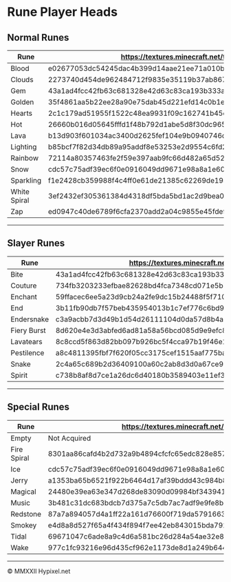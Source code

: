 # Rune Player Heads
## Normal Runes
| Rune         | https://textures.minecraft.net/texture/                          |
| ------------ | ---------------------------------------------------------------- |
| Blood        | e02677053dc54245dac4b399d14aae21ee71a010bd9c336c8ecee1a0dbe8f58b |
| Clouds       | 2273740d454de962484712f9835e35119b37ab867fa6982d5cc1f333c2334e59 |
| Gem          | 43a1ad4fcc42fb63c681328e42d63c83ca193b333af2a426728a25a8cc600692 |
| Golden       | 35f4861aa5b22ee28a90e75dab45d221efd14c0b1ecc8ee998fb67e43bb8f3de |
| Hearts       | 2c1c179ad51955f1522c48ea9931f09c162741b45e22e9d3feb682c7e5ed8274 |
| Hot          | 26660b016d05645fffd1f48b792d1abe5d8f30dc96567569ae1d982d250b693c |
| Lava         | b13d903f601034ac3400d2625fef104e9b0940746c554193f6d9e85a84a966a1 |
| Lighting     | b85bcf7f82d34db89a95addf8e53253e2d9554c6fd2f2e39e24362d243a0ccf7 |
| Rainbow      | 72114a80357463fe2f59e397aab9fc66d482a65d524f8870d21c724c18ecf757 |
| Snow         | cdc57c75adf39ec6f0e0916049dd9671e98a8a1e600104e84e645c988950bd7  |
| Sparkling    | f1e2428cb359988f4c4ff0e61de21385c62269de19a69762d773223b75dd1666 |
| White Spiral | 3ef2432ef305361384d4318df5bda5bd1ac2d9bea06d1f5cfead6dd87e37ddf5 |
| Zap          | ed0947c40de6789f6cfa2370add2a04c9855e45fde9483d655101e9510288ee8 |
<hr>

## Slayer Runes
| Rune        | https://textures.minecraft.net/texture/                          |
| ----------- | ---------------------------------------------------------------- |
| Bite        | 43a1ad4fcc42fb63c681328e42d63c83ca193b333af2a426728a25a8cc600692 |
| Couture     | 734fb3203233efbae82628bd4fca7348cd071e5b7b52407f1d1d2794e31799ff |
| Enchant     | 59ffacec6ee5a23d9cb24a2fe9dc15b24488f5f71006924560bf12148421ae6d |
| End         | 3b11fb90db7f57beb435954013b1c7ef776c6bd96cbf3308aa8ebac29591ebbd |
| Endersnake  | c3a9acbb7d3d49b1d54d26111104d0da57d8b4ab37885b4bbd240ac71074cad2 |
| Fiery Burst | 8d620e4e3d3abfed6ad81a58a56bcd085d9e9efc803cabb21fa6c9e3969e2d2e |
| Lavatears   | 8c8ccd5f863d82bb097b926bc5f4cca97b19f46e11b3a3a59d001adb89886773 |
| Pestilence  | a8c4811395fbf7f620f05cc3175cef1515aaf775ba04a01045027f0693a90147 |
| Snake       | 2c4a65c689b2d36409100a60c2ab8d3d0a67ce94eea3c1f7ac974fd893568b5d |
| Spirit      | c738b8af8d7ce1a26dc6d40180b3589403e11ef36a66d7c4590037732829542e |
<hr>

## Special Runes
| Rune        | https://textures.minecraft.net/texture/                          |
| ----------- | ---------------------------------------------------------------- |
| Empty       | Not Acquired                                                     |
| Fire Spiral | 8301aa86cafd4b2d732a9b4894cfcfc65edc828e8571b45dbf0a3ba96575cccf |
| Ice         | cdc57c75adf39ec6f0e0916049dd9671e98a8a1e600104e84e645c988950bd7  |
| Jerry       | a1353ba65b6521f922b6464d17af39bddd43c984b8a227d99161594eba7a14c4 |
| Magical     | 24480e39ea63e347d268de83090d09984bf34394118848348bf4eb57490ce9d2 |
| Music       | 3b481c31dc683bdcb7d375a7c5db7ac7adf9e9fe8b6c04a64931613e29fe470e |
| Redstone    | 87a7a894057d4a1ff22a161d76600f719da57916633f683808cf4d358bb73a21 |
| Smokey      | e4d8a8d527f65a4f434f894f7ee42eb843015bda7927c63c6ea8a754afe9bb1b |
| Tidal       | 69671047c6ade8a9c4d6a581bc26d284a54ae32e85c34ce69d81f92799bf3fbb |
| Wake        | 977c1fc93216e96d435cf962e1173de8d1a249b644894d72676eba732fcd56e7 |
<hr>

&copy; MMXXII Hypixel.net